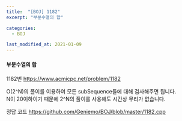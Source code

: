```yaml
---
title:  "[BOJ] 1182"
excerpt: "부분수열의 합"

categories:
  - BOJ

last_modified_at: 2021-01-09
---
```


#### 부분수열의 합

1182번 <https://www.acmicpc.net/problem/1182>

O(2^N)의 풀이를 이용하여 모든 subSequence들에 대해 검사해주면 됩니다.<br>
N이 20이하이기 때문에 2^N의 풀이를 사용해도 시간상 무리가 없습니다.

정답 코드 <https://github.com/Geniemo/BOJ/blob/master/1182.cpp>
